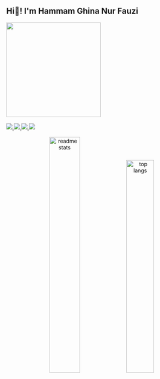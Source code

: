 <h2 align="left">Hi👋! I'm Hammam Ghina Nur Fauzi</h2>

<div align="left">
    <img src="https://skillicons.dev/icons?i=laravel,php,bootstrap,js,git,mysql,python,react" width="250" />
</div>

<br/>

<div align="left">
    <a href="mailto:hammamgonjil@gmail.com">
        <img src="https://img.shields.io/badge/Gmail-333333?style=for-the-badge&logo=gmail&logoColor=red" />
    </a>
    <a href="https://linkedin.com/in/hammamghinanurfauzi" target="_blank">
        <img src="https://img.shields.io/badge/LinkedIn-0077B5?style=for-the-badge&logo=linkedin&logoColor=white" target="_blank" />
    </a>
    <a href="https://Hammam-GNF.github.io" target="_blank">
        <img src="https://img.shields.io/badge/Portfolio-FF5722?style=for-the-badge&logo=todoist&logoColor=white" target="_blank" />
    </a>
    <a href="https://www.instagram.com/hageenef" target="_blank">
        <img src="https://img.shields.io/badge/Instagram-E4405F?style=for-the-badge&logo=instagram&logoColor=white" />
    </a>
</div>

<br>
<div align="center">
  <img width="40%" src="https://github-readme-stats.vercel.app/api?username=Hammam-GNF&count_private=true&show_icons=true&theme=react&rank_icon=github&border_radius=10" alt="readme stats" />

  <img width="38%" src="https://github-readme-stats.vercel.app/api/top-langs/?username=Hammam-GNF&hide=HTML&langs_count=8&layout=compact&theme=react&border_radius=10&size_weight=0.5&count_weight=0.5&exclude_repo=github-readme-stats" alt="top langs" />
</div>


<br/>
